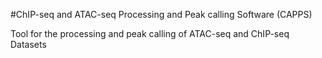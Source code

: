 #ChIP-seq and ATAC-seq Processing and Peak calling Software (CAPPS)

Tool for the processing and peak calling of ATAC-seq and ChIP-seq Datasets
